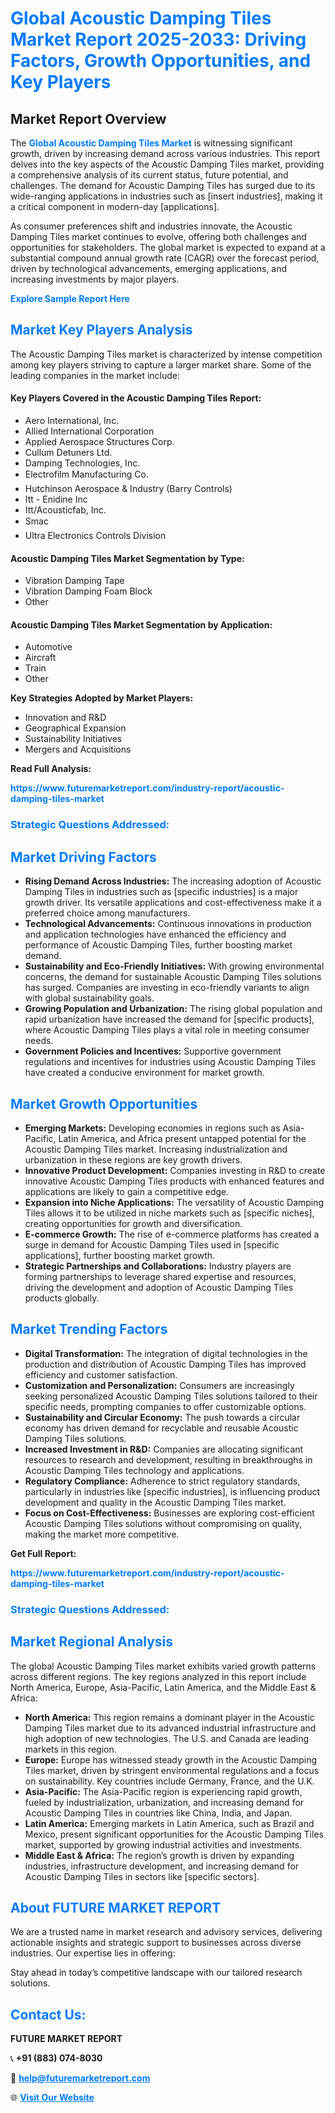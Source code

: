 <h1 style="color: #007BFF;">Global Acoustic Damping Tiles Market Report 2025-2033: Driving Factors, Growth Opportunities, and Key Players</h1>

<section id="overview">
<h2>Market Report Overview</h2>
<p>The <a href="https://www.futuremarketreport.com/industry-report/acoustic-damping-tiles-market" style="color: #007BFF; text-decoration: none;"><strong>Global Acoustic Damping Tiles Market</strong></a> is witnessing significant growth, driven by increasing demand across various industries. This report delves into the key aspects of the Acoustic Damping Tiles market, providing a comprehensive analysis of its current status, future potential, and challenges. The demand for Acoustic Damping Tiles has surged due to its wide-ranging applications in industries such as [insert industries], making it a critical component in modern-day [applications].</p>
<p>As consumer preferences shift and industries innovate, the Acoustic Damping Tiles market continues to evolve, offering both challenges and opportunities for stakeholders. The global market is expected to expand at a substantial compound annual growth rate (CAGR) over the forecast period, driven by technological advancements, emerging applications, and increasing investments by major players.</p>
</section>

<section id="overview">
<p><a href="https://www.futuremarketreport.com/request-sample/reportId=30755" style="color: #007BFF; text-decoration: none;"><strong>Explore Sample Report Here</strong></a></p>
</section>

<section id="key-players">
<h2 style="color: #007BFF;">Market Key Players Analysis</h2>
<p>The Acoustic Damping Tiles market is characterized by intense competition among key players striving to capture a larger market share. Some of the leading companies in the market include:</p>
<h4>Key Players Covered in the Acoustic Damping Tiles Report:</h4>
<ul><li>Aero International, Inc.</li><li>Allied International Corporation</li><li>Applied Aerospace Structures Corp.</li><li>Cullum Detuners Ltd.</li><li>Damping Technologies, Inc.</li><li>Electrofilm Manufacturing Co.</li><li>Hutchinson Aerospace &amp; Industry (Barry Controls)</li><li>Itt - Enidine Inc</li><li>Itt/Acousticfab, Inc.</li><li>Smac</li><li>Ultra Electronics Controls Division</li></ul>
<h4>Acoustic Damping Tiles Market Segmentation by Type:</h4>
<ul><li>Vibration Damping Tape</li><li>Vibration Damping Foam Block</li><li>Other</li></ul>

<h4>Acoustic Damping Tiles Market Segmentation by Application:</h4>
<ul><li>Automotive</li><li>Aircraft</li><li>Train</li><li>Other</li></ul>
<p><strong>Key Strategies Adopted by Market Players:</strong></p>
<ul>
<li>Innovation and R&D</li>
<li>Geographical Expansion</li>
<li>Sustainability Initiatives</li>
<li>Mergers and Acquisitions</li>
</ul>
</section>

<section>
<p><strong>Read Full Analysis: </strong></p><a href="https://www.futuremarketreport.com/industry-report/acoustic-damping-tiles-market" style="color: #007BFF; text-decoration: none;"><strong>https://www.futuremarketreport.com/industry-report/acoustic-damping-tiles-market</strong></a>
<h3 style="color: #007BFF;">Strategic Questions Addressed:</h3>
</section>

<section id="driving-factors">
<h2 style="color: #007BFF;">Market Driving Factors</h2>
<ul>
<li><strong>Rising Demand Across Industries:</strong> The increasing adoption of Acoustic Damping Tiles in industries such as [specific industries] is a major growth driver. Its versatile applications and cost-effectiveness make it a preferred choice among manufacturers.</li>
<li><strong>Technological Advancements:</strong> Continuous innovations in production and application technologies have enhanced the efficiency and performance of Acoustic Damping Tiles, further boosting market demand.</li>
<li><strong>Sustainability and Eco-Friendly Initiatives:</strong> With growing environmental concerns, the demand for sustainable Acoustic Damping Tiles solutions has surged. Companies are investing in eco-friendly variants to align with global sustainability goals.</li>
<li><strong>Growing Population and Urbanization:</strong> The rising global population and rapid urbanization have increased the demand for [specific products], where Acoustic Damping Tiles plays a vital role in meeting consumer needs.</li>
<li><strong>Government Policies and Incentives:</strong> Supportive government regulations and incentives for industries using Acoustic Damping Tiles have created a conducive environment for market growth.</li>
</ul>
</section>

<section id="growth-opportunities">
<h2 style="color: #007BFF;">Market Growth Opportunities</h2>
<ul>
<li><strong>Emerging Markets:</strong> Developing economies in regions such as Asia-Pacific, Latin America, and Africa present untapped potential for the Acoustic Damping Tiles market. Increasing industrialization and urbanization in these regions are key growth drivers.</li>
<li><strong>Innovative Product Development:</strong> Companies investing in R&D to create innovative Acoustic Damping Tiles products with enhanced features and applications are likely to gain a competitive edge.</li>
<li><strong>Expansion into Niche Applications:</strong> The versatility of Acoustic Damping Tiles allows it to be utilized in niche markets such as [specific niches], creating opportunities for growth and diversification.</li>
<li><strong>E-commerce Growth:</strong> The rise of e-commerce platforms has created a surge in demand for Acoustic Damping Tiles used in [specific applications], further boosting market growth.</li>
<li><strong>Strategic Partnerships and Collaborations:</strong> Industry players are forming partnerships to leverage shared expertise and resources, driving the development and adoption of Acoustic Damping Tiles products globally.</li>
</ul>
</section>

<section id="trending-factors">
<h2 style="color: #007BFF;">Market Trending Factors</h2>
<ul>
<li><strong>Digital Transformation:</strong> The integration of digital technologies in the production and distribution of Acoustic Damping Tiles has improved efficiency and customer satisfaction.</li>
<li><strong>Customization and Personalization:</strong> Consumers are increasingly seeking personalized Acoustic Damping Tiles solutions tailored to their specific needs, prompting companies to offer customizable options.</li>
<li><strong>Sustainability and Circular Economy:</strong> The push towards a circular economy has driven demand for recyclable and reusable Acoustic Damping Tiles solutions.</li>
<li><strong>Increased Investment in R&D:</strong> Companies are allocating significant resources to research and development, resulting in breakthroughs in Acoustic Damping Tiles technology and applications.</li>
<li><strong>Regulatory Compliance:</strong> Adherence to strict regulatory standards, particularly in industries like [specific industries], is influencing product development and quality in the Acoustic Damping Tiles market.</li>
<li><strong>Focus on Cost-Effectiveness:</strong> Businesses are exploring cost-efficient Acoustic Damping Tiles solutions without compromising on quality, making the market more competitive.</li>
</ul>
</section>

<section>
<p><strong>Get Full Report: </strong></p><a href="https://www.futuremarketreport.com/industry-report/acoustic-damping-tiles-market" style="color: #007BFF; text-decoration: none;"><strong>https://www.futuremarketreport.com/industry-report/acoustic-damping-tiles-market</strong></a>
<h3 style="color: #007BFF;">Strategic Questions Addressed:</h3>
</section>


<section id="regional-analysis">
<h2 style="color: #007BFF;">Market Regional Analysis</h2>
<p>The global Acoustic Damping Tiles market exhibits varied growth patterns across different regions. The key regions analyzed in this report include North America, Europe, Asia-Pacific, Latin America, and the Middle East & Africa:</p>
<ul>
<li><strong>North America:</strong> This region remains a dominant player in the Acoustic Damping Tiles market due to its advanced industrial infrastructure and high adoption of new technologies. The U.S. and Canada are leading markets in this region.</li>
<li><strong>Europe:</strong> Europe has witnessed steady growth in the Acoustic Damping Tiles market, driven by stringent environmental regulations and a focus on sustainability. Key countries include Germany, France, and the U.K.</li>
<li><strong>Asia-Pacific:</strong> The Asia-Pacific region is experiencing rapid growth, fueled by industrialization, urbanization, and increasing demand for Acoustic Damping Tiles in countries like China, India, and Japan.</li>
<li><strong>Latin America:</strong> Emerging markets in Latin America, such as Brazil and Mexico, present significant opportunities for the Acoustic Damping Tiles market, supported by growing industrial activities and investments.</li>
<li><strong>Middle East & Africa:</strong> The region’s growth is driven by expanding industries, infrastructure development, and increasing demand for Acoustic Damping Tiles in sectors like [specific sectors].</li>
</ul>
</section>

<footer>
<h2 style="color: #007BFF;">About FUTURE MARKET REPORT</h2>
<p>We are a trusted name in market research and advisory services, delivering actionable insights and strategic support to businesses across diverse industries. Our expertise lies in offering:</p>

<p>Stay ahead in today’s competitive landscape with our tailored research solutions.</p>

<h2 style="color: #007BFF;">Contact Us:</h2>
<p><strong>FUTURE MARKET REPORT</strong></p>
<p>📞 <strong>+91 (883) 074-8030</strong></p>
<p>📧 <strong><a href="mailto:help@futuremarketreport.com" style="color: #007BFF;">help@futuremarketreport.com</a></strong></p>
<p>🌐 <strong><a href="https://www.futuremarketreport.com/" style="color: #007BFF;">Visit Our Website</a></strong></p>
</footer>